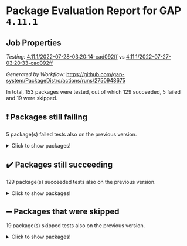 # Package Evaluation Report for GAP `4.11.1`

## Job Properties

*Testing:* [4.11.1/2022-07-28-03:20:14-cad092ff](https://github.com/gap-system/PackageDistro/blob/data/reports/4.11.1/2022-07-28-03:20:14-cad092ff) vs [4.11.1/2022-07-27-03:20:33-cad092ff](https://github.com/gap-system/PackageDistro/blob/data/reports/4.11.1/2022-07-27-03:20:33-cad092ff)

*Generated by Workflow:* https://github.com/gap-system/PackageDistro/actions/runs/2750948675

In total, 153 packages were tested, out of which 129 succeeded, 5 failed and 19 were skipped.

## :exclamation: Packages still failing

5 package(s) failed tests also on the previous version.
<details><summary>Click to show packages!</summary>

- francy 1.2.4 [(failure)](https://github.com/gap-system/PackageDistro/runs/7552499930?check_suite_focus=true)
- hap 1.46 [(failure)](https://github.com/gap-system/PackageDistro/runs/7552500916?check_suite_focus=true)
- packagemanager 1.2 [(failure)](https://github.com/gap-system/PackageDistro/runs/7552503152?check_suite_focus=true)
- recog 1.3.2 [(failure)](https://github.com/gap-system/PackageDistro/runs/7552503776?check_suite_focus=true)
- semigroups 4.0.0 [(failure)](https://github.com/gap-system/PackageDistro/runs/7552504073?check_suite_focus=true)
</details>

## :heavy_check_mark: Packages still succeeding

129 package(s) succeeded tests also on the previous version.
<details><summary>Click to show packages!</summary>

- ace 5.4 [(success)](https://github.com/gap-system/PackageDistro/runs/7552497768?check_suite_focus=true)
- aclib 1.3.2 [(success)](https://github.com/gap-system/PackageDistro/runs/7552497821?check_suite_focus=true)
- agt 0.2 [(success)](https://github.com/gap-system/PackageDistro/runs/7552497882?check_suite_focus=true)
- alnuth 3.2.1 [(success)](https://github.com/gap-system/PackageDistro/runs/7552497938?check_suite_focus=true)
- anupq 3.2.6 [(success)](https://github.com/gap-system/PackageDistro/runs/7552497973?check_suite_focus=true)
- atlasrep 2.1.2 [(success)](https://github.com/gap-system/PackageDistro/runs/7552498049?check_suite_focus=true)
- autodoc 2022.07.10 [(success)](https://github.com/gap-system/PackageDistro/runs/7552498095?check_suite_focus=true)
- automata 1.15 [(success)](https://github.com/gap-system/PackageDistro/runs/7552498143?check_suite_focus=true)
- automgrp 1.3.2 [(success)](https://github.com/gap-system/PackageDistro/runs/7552498190?check_suite_focus=true)
- autpgrp 1.10.2 [(success)](https://github.com/gap-system/PackageDistro/runs/7552498247?check_suite_focus=true)
- cap 2022.06-05 [(success)](https://github.com/gap-system/PackageDistro/runs/7552498293?check_suite_focus=true)
- caratinterface 2.3.3 [(success)](https://github.com/gap-system/PackageDistro/runs/7552498345?check_suite_focus=true)
- cddinterface 2020.06.24 [(success)](https://github.com/gap-system/PackageDistro/runs/7552498378?check_suite_focus=true)
- circle 1.6.5 [(success)](https://github.com/gap-system/PackageDistro/runs/7552498421?check_suite_focus=true)
- classicpres 1.22 [(success)](https://github.com/gap-system/PackageDistro/runs/7552498459?check_suite_focus=true)
- cohomolo 1.6.10 [(success)](https://github.com/gap-system/PackageDistro/runs/7552498498?check_suite_focus=true)
- congruence 1.2.4 [(success)](https://github.com/gap-system/PackageDistro/runs/7552498550?check_suite_focus=true)
- corelg 1.56 [(success)](https://github.com/gap-system/PackageDistro/runs/7552498599?check_suite_focus=true)
- crime 1.6 [(success)](https://github.com/gap-system/PackageDistro/runs/7552498651?check_suite_focus=true)
- crisp 1.4.5 [(success)](https://github.com/gap-system/PackageDistro/runs/7552498689?check_suite_focus=true)
- crypting 0.10 [(success)](https://github.com/gap-system/PackageDistro/runs/7552498747?check_suite_focus=true)
- cryst 4.1.24 [(success)](https://github.com/gap-system/PackageDistro/runs/7552498797?check_suite_focus=true)
- crystcat 1.1.9 [(success)](https://github.com/gap-system/PackageDistro/runs/7552498836?check_suite_focus=true)
- ctbllib 1.3.4 [(success)](https://github.com/gap-system/PackageDistro/runs/7552498883?check_suite_focus=true)
- cubefree 1.19 [(success)](https://github.com/gap-system/PackageDistro/runs/7552498953?check_suite_focus=true)
- curlinterface 2.2.2 [(success)](https://github.com/gap-system/PackageDistro/runs/7552499013?check_suite_focus=true)
- cvec 2.7.5 [(success)](https://github.com/gap-system/PackageDistro/runs/7552499073?check_suite_focus=true)
- datastructures 0.2.7 [(success)](https://github.com/gap-system/PackageDistro/runs/7552499118?check_suite_focus=true)
- deepthought 1.0.5 [(success)](https://github.com/gap-system/PackageDistro/runs/7552499168?check_suite_focus=true)
- design 1.7 [(success)](https://github.com/gap-system/PackageDistro/runs/7552499219?check_suite_focus=true)
- difsets 2.3.1 [(success)](https://github.com/gap-system/PackageDistro/runs/7552499281?check_suite_focus=true)
- digraphs 1.5.3 [(success)](https://github.com/gap-system/PackageDistro/runs/7552499344?check_suite_focus=true)
- edim 1.3.5 [(success)](https://github.com/gap-system/PackageDistro/runs/7552499404?check_suite_focus=true)
- example 4.3.1 [(success)](https://github.com/gap-system/PackageDistro/runs/7552499465?check_suite_focus=true)
- factint 1.6.3 [(success)](https://github.com/gap-system/PackageDistro/runs/7552499515?check_suite_focus=true)
- ferret 1.0.8 [(success)](https://github.com/gap-system/PackageDistro/runs/7552499564?check_suite_focus=true)
- fga 1.4.0 [(success)](https://github.com/gap-system/PackageDistro/runs/7552499620?check_suite_focus=true)
- fining 1.5 [(success)](https://github.com/gap-system/PackageDistro/runs/7552499666?check_suite_focus=true)
- float 1.0.3 [(success)](https://github.com/gap-system/PackageDistro/runs/7552499714?check_suite_focus=true)
- format 1.4.3 [(success)](https://github.com/gap-system/PackageDistro/runs/7552499759?check_suite_focus=true)
- forms 1.2.8 [(success)](https://github.com/gap-system/PackageDistro/runs/7552499795?check_suite_focus=true)
- fplsa 1.2.5 [(success)](https://github.com/gap-system/PackageDistro/runs/7552499837?check_suite_focus=true)
- fr 2.4.8 [(success)](https://github.com/gap-system/PackageDistro/runs/7552499879?check_suite_focus=true)
- fwtree 1.3 [(success)](https://github.com/gap-system/PackageDistro/runs/7552499974?check_suite_focus=true)
- gbnp 1.0.5 [(success)](https://github.com/gap-system/PackageDistro/runs/7552500030?check_suite_focus=true)
- generalizedmorphismsforcap 2022.05-01 [(success)](https://github.com/gap-system/PackageDistro/runs/7552500100?check_suite_focus=true)
- genss 1.6.6 [(success)](https://github.com/gap-system/PackageDistro/runs/7552500169?check_suite_focus=true)
- gradedringforhomalg 2022.06-01 [(success)](https://github.com/gap-system/PackageDistro/runs/7552500224?check_suite_focus=true)
- grape 4.8.5 [(success)](https://github.com/gap-system/PackageDistro/runs/7552500311?check_suite_focus=true)
- groupoids 1.69 [(success)](https://github.com/gap-system/PackageDistro/runs/7552500424?check_suite_focus=true)
- grpconst 2.6.2 [(success)](https://github.com/gap-system/PackageDistro/runs/7552500528?check_suite_focus=true)
- guarana 0.96.3 [(success)](https://github.com/gap-system/PackageDistro/runs/7552500649?check_suite_focus=true)
- guava 3.16 [(success)](https://github.com/gap-system/PackageDistro/runs/7552500773?check_suite_focus=true)
- hapcryst 0.1.15 [(success)](https://github.com/gap-system/PackageDistro/runs/7552501014?check_suite_focus=true)
- hecke 1.5.3 [(success)](https://github.com/gap-system/PackageDistro/runs/7552501107?check_suite_focus=true)
- help 3.5 [(success)](https://github.com/gap-system/PackageDistro/runs/7552501173?check_suite_focus=true)
- idrel 2.44 [(success)](https://github.com/gap-system/PackageDistro/runs/7552501235?check_suite_focus=true)
- images 1.3.1 [(success)](https://github.com/gap-system/PackageDistro/runs/7552501293?check_suite_focus=true)
- intpic 0.3.0 [(success)](https://github.com/gap-system/PackageDistro/runs/7552501354?check_suite_focus=true)
- io 4.7.2 [(success)](https://github.com/gap-system/PackageDistro/runs/7552501404?check_suite_focus=true)
- irredsol 1.4.3 [(success)](https://github.com/gap-system/PackageDistro/runs/7552501466?check_suite_focus=true)
- json 2.1.0 [(success)](https://github.com/gap-system/PackageDistro/runs/7552501552?check_suite_focus=true)
- jupyterkernel 1.4.1 [(success)](https://github.com/gap-system/PackageDistro/runs/7552501619?check_suite_focus=true)
- jupyterviz 1.5.1 [(success)](https://github.com/gap-system/PackageDistro/runs/7552501686?check_suite_focus=true)
- kan 1.34 [(success)](https://github.com/gap-system/PackageDistro/runs/7552501756?check_suite_focus=true)
- kbmag 1.5.9 [(success)](https://github.com/gap-system/PackageDistro/runs/7552501827?check_suite_focus=true)
- laguna 3.9.5 [(success)](https://github.com/gap-system/PackageDistro/runs/7552501900?check_suite_focus=true)
- liealgdb 2.2.1 [(success)](https://github.com/gap-system/PackageDistro/runs/7552501977?check_suite_focus=true)
- liepring 2.6 [(success)](https://github.com/gap-system/PackageDistro/runs/7552502052?check_suite_focus=true)
- liering 2.4.2 [(success)](https://github.com/gap-system/PackageDistro/runs/7552502114?check_suite_focus=true)
- linearalgebraforcap 2022.06-03 [(success)](https://github.com/gap-system/PackageDistro/runs/7552502175?check_suite_focus=true)
- loops 3.4.1 [(success)](https://github.com/gap-system/PackageDistro/runs/7552502275?check_suite_focus=true)
- lpres 1.0.3 [(success)](https://github.com/gap-system/PackageDistro/runs/7552502326?check_suite_focus=true)
- majoranaalgebras 1.4 [(success)](https://github.com/gap-system/PackageDistro/runs/7552502398?check_suite_focus=true)
- mapclass 1.4.5 [(success)](https://github.com/gap-system/PackageDistro/runs/7552502466?check_suite_focus=true)
- matgrp 0.64 [(success)](https://github.com/gap-system/PackageDistro/runs/7552502523?check_suite_focus=true)
- modisom 2.5.2 [(success)](https://github.com/gap-system/PackageDistro/runs/7552502579?check_suite_focus=true)
- modulepresentationsforcap 2022.05-03 [(success)](https://github.com/gap-system/PackageDistro/runs/7552502638?check_suite_focus=true)
- monoidalcategories 2022.06-07 [(success)](https://github.com/gap-system/PackageDistro/runs/7552502695?check_suite_focus=true)
- nconvex 2020.11-04 [(success)](https://github.com/gap-system/PackageDistro/runs/7552502743?check_suite_focus=true)
- nilmat 1.4.1 [(success)](https://github.com/gap-system/PackageDistro/runs/7552502796?check_suite_focus=true)
- nock 1.5 [(success)](https://github.com/gap-system/PackageDistro/runs/7552502849?check_suite_focus=true)
- normalizinterface 1.3.3 [(success)](https://github.com/gap-system/PackageDistro/runs/7552502891?check_suite_focus=true)
- nq 2.5.8 [(success)](https://github.com/gap-system/PackageDistro/runs/7552502939?check_suite_focus=true)
- numericalsgps 1.3.0 [(success)](https://github.com/gap-system/PackageDistro/runs/7552502991?check_suite_focus=true)
- openmath 11.5.1 [(success)](https://github.com/gap-system/PackageDistro/runs/7552503049?check_suite_focus=true)
- orb 4.8.5 [(success)](https://github.com/gap-system/PackageDistro/runs/7552503095?check_suite_focus=true)
- patternclass 2.4.2 [(success)](https://github.com/gap-system/PackageDistro/runs/7552503202?check_suite_focus=true)
- permut 2.0.4 [(success)](https://github.com/gap-system/PackageDistro/runs/7552503243?check_suite_focus=true)
- polenta 1.3.10 [(success)](https://github.com/gap-system/PackageDistro/runs/7552503284?check_suite_focus=true)
- polymaking 0.8.6 [(success)](https://github.com/gap-system/PackageDistro/runs/7552503315?check_suite_focus=true)
- primgrp 3.4.2 [(success)](https://github.com/gap-system/PackageDistro/runs/7552503371?check_suite_focus=true)
- profiling 2.5.0 [(success)](https://github.com/gap-system/PackageDistro/runs/7552503423?check_suite_focus=true)
- qpa 1.33 [(success)](https://github.com/gap-system/PackageDistro/runs/7552503520?check_suite_focus=true)
- quagroup 1.8.3 [(success)](https://github.com/gap-system/PackageDistro/runs/7552503571?check_suite_focus=true)
- radiroot 2.9 [(success)](https://github.com/gap-system/PackageDistro/runs/7552503626?check_suite_focus=true)
- rcwa 4.6.4 [(success)](https://github.com/gap-system/PackageDistro/runs/7552503674?check_suite_focus=true)
- rds 1.8 [(success)](https://github.com/gap-system/PackageDistro/runs/7552503727?check_suite_focus=true)
- repndecomp 1.2.1 [(success)](https://github.com/gap-system/PackageDistro/runs/7552503854?check_suite_focus=true)
- repsn 3.1.0 [(success)](https://github.com/gap-system/PackageDistro/runs/7552503913?check_suite_focus=true)
- resclasses 4.7.2 [(success)](https://github.com/gap-system/PackageDistro/runs/7552503969?check_suite_focus=true)
- scscp 2.3.1 [(success)](https://github.com/gap-system/PackageDistro/runs/7552504016?check_suite_focus=true)
- sglppow 2.2 [(success)](https://github.com/gap-system/PackageDistro/runs/7552504141?check_suite_focus=true)
- sgpviz 0.999.5 [(success)](https://github.com/gap-system/PackageDistro/runs/7552504199?check_suite_focus=true)
- simpcomp 2.1.14 [(success)](https://github.com/gap-system/PackageDistro/runs/7552504239?check_suite_focus=true)
- singular 2020.12.18 [(success)](https://github.com/gap-system/PackageDistro/runs/7552504289?check_suite_focus=true)
- sla 1.5.3 [(success)](https://github.com/gap-system/PackageDistro/runs/7552504326?check_suite_focus=true)
- smallgrp 1.5 [(success)](https://github.com/gap-system/PackageDistro/runs/7552504362?check_suite_focus=true)
- smallsemi 0.6.13 [(success)](https://github.com/gap-system/PackageDistro/runs/7552504411?check_suite_focus=true)
- sonata 2.9.4 [(success)](https://github.com/gap-system/PackageDistro/runs/7552504470?check_suite_focus=true)
- sophus 1.25 [(success)](https://github.com/gap-system/PackageDistro/runs/7552504515?check_suite_focus=true)
- spinsym 1.5.2 [(success)](https://github.com/gap-system/PackageDistro/runs/7552504569?check_suite_focus=true)
- symbcompcc 1.3.2 [(success)](https://github.com/gap-system/PackageDistro/runs/7552504639?check_suite_focus=true)
- thelma 1.3 [(success)](https://github.com/gap-system/PackageDistro/runs/7552504681?check_suite_focus=true)
- tomlib 1.2.9 [(success)](https://github.com/gap-system/PackageDistro/runs/7552504729?check_suite_focus=true)
- toric 1.9.5 [(success)](https://github.com/gap-system/PackageDistro/runs/7552504777?check_suite_focus=true)
- toricvarieties 2022.07.13 [(success)](https://github.com/gap-system/PackageDistro/runs/7552504826?check_suite_focus=true)
- transgrp 3.6.3 [(success)](https://github.com/gap-system/PackageDistro/runs/7552504869?check_suite_focus=true)
- ugaly 4.0.3 [(success)](https://github.com/gap-system/PackageDistro/runs/7552504924?check_suite_focus=true)
- unipot 1.5 [(success)](https://github.com/gap-system/PackageDistro/runs/7552504978?check_suite_focus=true)
- unitlib 4.1.0 [(success)](https://github.com/gap-system/PackageDistro/runs/7552505038?check_suite_focus=true)
- utils 0.74 [(success)](https://github.com/gap-system/PackageDistro/runs/7552505098?check_suite_focus=true)
- uuid 0.7 [(success)](https://github.com/gap-system/PackageDistro/runs/7552505150?check_suite_focus=true)
- walrus 0.9991 [(success)](https://github.com/gap-system/PackageDistro/runs/7552505225?check_suite_focus=true)
- wedderga 4.10.2 [(success)](https://github.com/gap-system/PackageDistro/runs/7552505305?check_suite_focus=true)
- xmod 2.88 [(success)](https://github.com/gap-system/PackageDistro/runs/7552505387?check_suite_focus=true)
- xmodalg 1.22 [(success)](https://github.com/gap-system/PackageDistro/runs/7552505451?check_suite_focus=true)
- yangbaxter 0.10.0 [(success)](https://github.com/gap-system/PackageDistro/runs/7552505513?check_suite_focus=true)
- zeromqinterface 0.13 [(success)](https://github.com/gap-system/PackageDistro/runs/7552505580?check_suite_focus=true)
</details>

## :heavy_minus_sign: Packages that were skipped

19 package(s) skipped tests also on the previous version.
<details><summary>Click to show packages!</summary>

- 4ti2interface 2022.03-01 [(skipped)](https://github.com/gap-system/PackageDistro/runs/7552399834?check_suite_focus=true)
- browse 1.8.14 [(skipped)](https://github.com/gap-system/PackageDistro/runs/7552399834?check_suite_focus=true)
- examplesforhomalg 2022.03-01 [(skipped)](https://github.com/gap-system/PackageDistro/runs/7552399834?check_suite_focus=true)
- gapdoc 1.6.5 [(skipped)](https://github.com/gap-system/PackageDistro/runs/7552399834?check_suite_focus=true)
- gauss 2022.03-01 [(skipped)](https://github.com/gap-system/PackageDistro/runs/7552399834?check_suite_focus=true)
- gaussforhomalg 2022.03-01 [(skipped)](https://github.com/gap-system/PackageDistro/runs/7552399834?check_suite_focus=true)
- gradedmodules 2022.03-01 [(skipped)](https://github.com/gap-system/PackageDistro/runs/7552399834?check_suite_focus=true)
- homalg 2022.03-01 [(skipped)](https://github.com/gap-system/PackageDistro/runs/7552399834?check_suite_focus=true)
- homalgtocas 2022.03-01 [(skipped)](https://github.com/gap-system/PackageDistro/runs/7552399834?check_suite_focus=true)
- io_forhomalg 2022.03-01 [(skipped)](https://github.com/gap-system/PackageDistro/runs/7552399834?check_suite_focus=true)
- itc 1.5.1 [(skipped)](https://github.com/gap-system/PackageDistro/runs/7552399834?check_suite_focus=true)
- localizeringforhomalg 2022.03-01 [(skipped)](https://github.com/gap-system/PackageDistro/runs/7552399834?check_suite_focus=true)
- matricesforhomalg 2022.06-01 [(skipped)](https://github.com/gap-system/PackageDistro/runs/7552399834?check_suite_focus=true)
- modules 2022.03-01 [(skipped)](https://github.com/gap-system/PackageDistro/runs/7552399834?check_suite_focus=true)
- polycyclic 2.16 [(skipped)](https://github.com/gap-system/PackageDistro/runs/7552399834?check_suite_focus=true)
- ringsforhomalg 2022.04-01 [(skipped)](https://github.com/gap-system/PackageDistro/runs/7552399834?check_suite_focus=true)
- sco 2022.03-01 [(skipped)](https://github.com/gap-system/PackageDistro/runs/7552399834?check_suite_focus=true)
- toolsforhomalg 2022.05-01 [(skipped)](https://github.com/gap-system/PackageDistro/runs/7552399834?check_suite_focus=true)
- xgap 4.31 [(skipped)](https://github.com/gap-system/PackageDistro/runs/7552399834?check_suite_focus=true)
</details>

